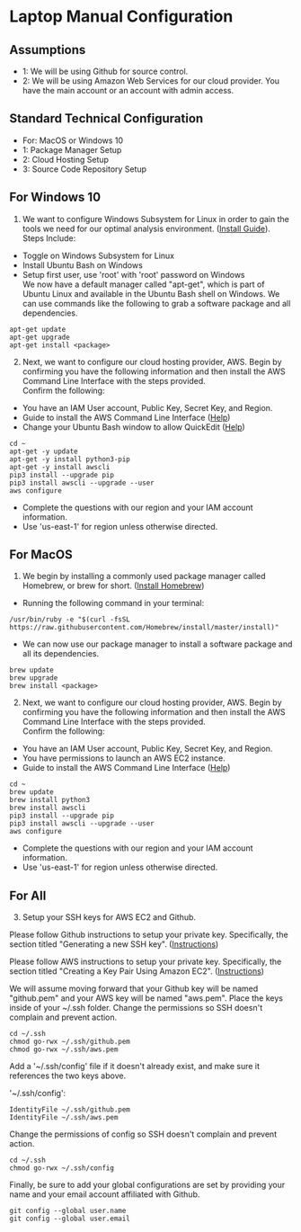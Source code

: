# Laptop Manual Configuration

## Assumptions

  * 1: We will be using Github for source control.
  * 2: We will be using Amazon Web Services for our cloud provider.  You have the main account or an account with admin access.

## Standard Technical Configuration

  * For: MacOS or Windows 10
  * 1: Package Manager Setup
  * 2: Cloud Hosting Setup
  * 3: Source Code Repository Setup

## For Windows 10

1. We want to configure Windows Subsystem for Linux in order to gain the tools we need for our optimal analysis environment. ([Install Guide](https://msdn.microsoft.com/en-us/commandline/wsl/install_guide)).  
  Steps Include:  
  * Toggle on Windows Subsystem for Linux
  * Install Ubuntu Bash on Windows
  * Setup first user, use 'root' with 'root' password on Windows  
  We now have a default manager called "apt-get", which is part of Ubuntu Linux and available in the Ubuntu Bash shell on Windows.  We can use commands like the following to grab a software package and all dependencies.
  ```
  apt-get update
  apt-get upgrade
  apt-get install <package>
  ```

2. Next, we want to configure our cloud hosting provider, AWS.  Begin by confirming you have the following information and then install the AWS Command Line Interface with the steps provided.  
  Confirm the following:  
  * You have an IAM User account, Public Key, Secret Key, and Region.
  * Guide to install the AWS Command Line Interface ([Help](http://docs.aws.amazon.com/cli/latest/userguide/installing.html))
  * Change your Ubuntu Bash window to allow QuickEdit ([Help](https://stackoverflow.com/questions/38832230/copy-paste-in-bash-on-ubuntu-on-windows))
  ```
  cd ~
  apt-get -y update
  apt-get -y install python3-pip
  apt-get -y install awscli
  pip3 install --upgrade pip
  pip3 install awscli --upgrade --user
  aws configure
  ```
  * Complete the questions with our region and your IAM account information.
  * Use 'us-east-1' for region unless otherwise directed.

## For MacOS

1. We begin by installing a commonly used package manager called Homebrew, or brew for short. ([Install Homebrew](https://brew.sh/))
  * Running the following command in your terminal:
  ```
  /usr/bin/ruby -e "$(curl -fsSL https://raw.githubusercontent.com/Homebrew/install/master/install)"
  ```
  * We can now use our package manager to install a software package and all its dependencies.
  ```
  brew update
  brew upgrade
  brew install <package>
  ```

2. Next, we want to configure our cloud hosting provider, AWS.  Begin by confirming you have the following information and then install the AWS Command Line Interface with the steps provided.  
  Confirm the following:  
  * You have an IAM User account, Public Key, Secret Key, and Region.
  * You have permissions to launch an AWS EC2 instance.
  * Guide to install the AWS Command Line Interface ([Help](http://docs.aws.amazon.com/cli/latest/userguide/installing.html))
  ```
  cd ~
  brew update
  brew install python3
  brew install awscli
  pip3 install --upgrade pip
  pip3 install awscli --upgrade --user
  aws configure
  ```
  * Complete the questions with our region and your IAM account information.
  * Use 'us-east-1' for region unless otherwise directed.

## For All

3. Setup your SSH keys for AWS EC2 and Github.

  Please follow Github instructions to setup your private key. Specifically, the section titled "Generating a new SSH key". ([Instructions](https://help.github.com/articles/generating-a-new-ssh-key-and-adding-it-to-the-ssh-agent/))

  Please follow AWS instructions to setup your private key. Specifically, the section titled "Creating a Key Pair Using Amazon EC2".
  ([Instructions](https://docs.aws.amazon.com/AWSEC2/latest/UserGuide/ec2-key-pairs.html#having-ec2-create-your-key-pair))

  We will assume moving forward that your Github key will be named "github.pem" and your AWS key will be named "aws.pem".  Place the keys inside of your ~/.ssh folder.  Change the permissions so SSH doesn't complain and prevent action.
  ```
  cd ~/.ssh
  chmod go-rwx ~/.ssh/github.pem
  chmod go-rwx ~/.ssh/aws.pem
  ```

  Add a '~/.ssh/config' file if it doesn't already exist, and make sure it references the two keys above.

  '~/.ssh/config':
  ```
  IdentityFile ~/.ssh/github.pem
  IdentityFile ~/.ssh/aws.pem
  ```

  Change the permissions of config so SSH doesn't complain and prevent action.
  ```
  cd ~/.ssh
  chmod go-rwx ~/.ssh/config
  ```
   
  Finally, be sure to add your global configurations are set by providing your name and your email account affiliated with Github.
  ```
  git config --global user.name
  git config --global user.email
  ```
